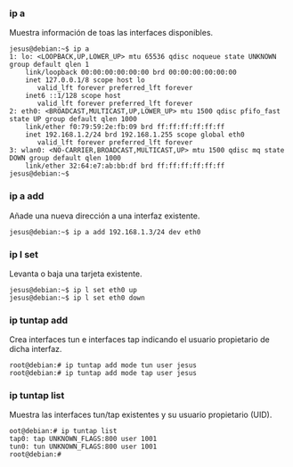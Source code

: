 ### ip a
Muestra información de toas las interfaces disponibles.
~~~
jesus@debian:~$ ip a
1: lo: <LOOPBACK,UP,LOWER_UP> mtu 65536 qdisc noqueue state UNKNOWN group default qlen 1
    link/loopback 00:00:00:00:00:00 brd 00:00:00:00:00:00
    inet 127.0.0.1/8 scope host lo
       valid_lft forever preferred_lft forever
    inet6 ::1/128 scope host 
       valid_lft forever preferred_lft forever
2: eth0: <BROADCAST,MULTICAST,UP,LOWER_UP> mtu 1500 qdisc pfifo_fast state UP group default qlen 1000
    link/ether f0:79:59:2e:fb:09 brd ff:ff:ff:ff:ff:ff
    inet 192.168.1.2/24 brd 192.168.1.255 scope global eth0
       valid_lft forever preferred_lft forever
3: wlan0: <NO-CARRIER,BROADCAST,MULTICAST,UP> mtu 1500 qdisc mq state DOWN group default qlen 1000
    link/ether 32:64:e7:ab:bb:df brd ff:ff:ff:ff:ff:ff
jesus@debian:~$ 
~~~


### ip a add
Añade una nueva dirección a una interfaz existente.
~~~
jesus@debian:~$ ip a add 192.168.1.3/24 dev eth0
~~~


### ip l set
Levanta o baja una tarjeta existente.
~~~
jesus@debian:~$ ip l set eth0 up
jesus@debian:~$ ip l set eth0 down
~~~


### ip tuntap add
Crea interfaces tun e interfaces tap indicando el usuario propietario de dicha interfaz.
~~~
root@debian:# ip tuntap add mode tun user jesus
root@debian:# ip tuntap add mode tap user jesus
~~~


### ip tuntap list
Muestra las interfaces tun/tap existentes y su usuario propietario (UID).
~~~
oot@debian:# ip tuntap list
tap0: tap UNKNOWN_FLAGS:800 user 1001
tun0: tun UNKNOWN_FLAGS:800 user 1001
root@debian:# 
~~~